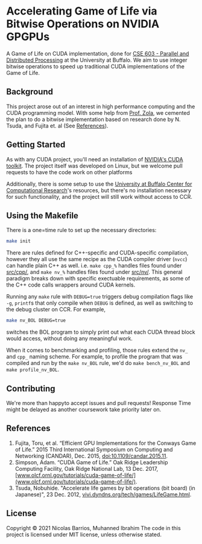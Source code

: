 # Accelerating Game of Life via Bitwise Operations on NVIDIA GPGPUs
A Game of Life on CUDA implementation, done for [CSE 603 - Parallel and Distributed Processing](https://cse.buffalo.edu/~jzola/PDP/) at the University at Buffalo. We aim to use integer bitwise operations to speed up traditional CUDA implementations of the Game of Life.

## Background
This project arose out of an interest in high performance computing and the CUDA programming model. With some help from [Prof. Zola](https://cse.buffalo.edu/~jzola/), we cemented the plan to do a bitwise implementation based on research done by N. Tsuda, and Fujita et. al (See [References](#references)).
## Getting Started
As with any CUDA project, you'll need an installation of [NVIDIA's CUDA toolkit](https://developer.nvidia.com/cuda-zone). The project itself was developed on Linux, but we welcome pull requests to have the code work on other platforms

Additionally, there is some setup to use the [University at Buffalo Center for Computational Research](http://www.buffalo.edu/ccr.html)'s resources, but there's no installation necessary for such functionality, and the project will still work without access to CCR.

## Using the Makefile
There is a one=time rule to set up the necessary directories:
```bash
make init
```

There are rules defined for C++-specific and CUDA-specific compilation, however they all use the same recipe as the CUDA compiler driver (`nvcc`) can handle plain C++ as well. i.e. `make cpp_%` handles files found under [src/cpp/](src/cpp), and `make nv_%` handles files found under [src/nv/](src/cpp). This general paradigm breaks down with specific exectuable requirements, as some of the C++ code calls wrappers around CUDA kernels.

Running any `make` rule with `DEBUG=true` triggers debug compilation flags like `-g`, `printf`s that only compile when `DEBUG` is defined, as well as switching to the debug cluster on CCR. For example,
```bash
make nv_BOL DEBUG=true
```
switches the BOL program to simply print out what each CUDA thread block would access, without doing any meaningful work.

When it comes to benchmarking and profiling, those rules extend the `nv_` and `cpp_` naming scheme. For example, to profile the program that was compiled and run by the `make nv_BOL` rule, we'd do `make bench_nv_BOL` and `make profile_nv_BOL`.

## Contributing
We're more than happyto accept issues and pull requests! Response Time might be delayed as another coursework take priority later on.

## References
1. Fujita, Toru, et al. “Efficient GPU Implementations for the Conways Game of Life.” 2015 Third International Symposium on Computing and Networking (CANDAR), Dec. 2015, [doi:10.1109/candar.2015.11](https://ieeexplore.ieee.org/abstract/document/7424264).
2. Simpson, Adam. “CUDA Game of Life.” Oak Ridge Leadership Computing Facility, Oak Ridge National Lab, 13 Dec. 2017, [www.olcf.ornl.gov/tutorials/cuda-game-of-life/](www.olcf.ornl.gov/tutorials/cuda-game-of-life/).
3. Tsuda, Nobuhide. "Accelerate life games by bit operations (bit board) (in Japanese)", 23 Dec. 2012, [vivi.dyndns.org/tech/games/LifeGame.html](vivi.dyndns.org/tech/games/LifeGame.html).

## License
Copyright &copy; 2021 Nicolas Barrios, Muhanned Ibrahim
The code in this project is licensed under MIT license, unless otherwise stated.